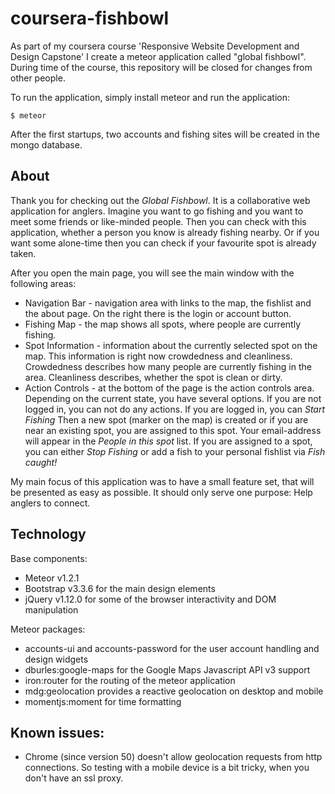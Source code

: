 # coursera-fishbowl
As part of my coursera course 'Responsive Website Development and Design Capstone' I create a meteor application called "global fishbowl". During time of the course, this repository will be closed for changes from other people.

To run the application, simply install meteor and run the application:
```
$ meteor
```

After the first startups, two accounts and fishing sites will be created in the mongo database.

## About

Thank you for checking out the *Global Fishbowl*. It is a collaborative web application for anglers. Imagine you want to go fishing and you want to meet some friends or like-minded people. Then you can check with this application, whether a person you know is already fishing nearby. Or if you want some alone-time then you can check if your favourite spot is already taken.    
  
After you open the main page, you will see the main window with the following areas:
* Navigation Bar - navigation area with links to the map, the fishlist and the about page. On the right there is the login or account button.
* Fishing Map - the map shows all spots, where people are currently fishing.
* Spot Information - information about the currently selected spot on the map. This information is right now crowdedness and cleanliness. Crowdedness describes how many people are currently fishing in the area. Cleanliness describes, whether the spot is clean or dirty.
* Action Controls - at the bottom of the page is the action controls area. Depending on the current state, you have several options. If you are not logged in, you can not do any actions. If you are logged in, you can *Start Fishing* Then a new spot (marker on the map) is created or if you are near an existing spot, you are assigned to this spot. Your email-address will appear in the *People in this spot* list. If you are assigned to a spot, you can either *Stop Fishing* or add a fish to your personal fishlist via *Fish caught!*

My main focus of this application was to have a small feature set, that will be presented as easy as possible. It should only serve one purpose: Help anglers to connect.

## Technology

Base components:
* Meteor v1.2.1
* Bootstrap v3.3.6 for the main design elements
* jQuery v1.12.0 for some of the browser interactivity and DOM manipulation

Meteor packages:
* accounts-ui and accounts-password for the user account handling and design widgets
* dburles:google-maps for the Google Maps Javascript API v3 support
* iron:router for the routing of the meteor application
* mdg:geolocation provides a reactive geolocation on desktop and mobile
* momentjs:moment for time formatting


## Known issues:

* Chrome (since version 50) doesn't allow geolocation requests from http connections. So testing with a mobile device is a bit tricky, when you don't have an ssl proxy.

